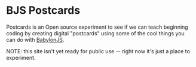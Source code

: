 # BJS Postcards

Postcards is an Open source experiment to see if we can teach beginning  coding by creating digital "postcards" using some of the cool things you can do with [BabylonJS](https://www.babylonjs.com/).

NOTE: this site isn't yet ready for public use -- right now it's just a place to experiment.
